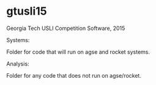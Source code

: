 gtusli15
========

Georgia Tech USLI Competition Software, 2015

Systems:

Folder for code that will run on agse and rocket systems.

Analysis:

Folder for any code that does not run on agse/rocket. 
